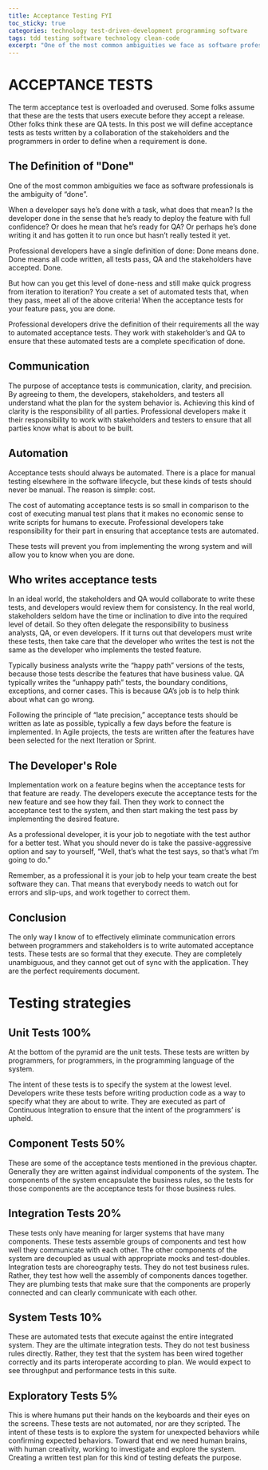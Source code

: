 ```yaml
---
title: Acceptance Testing FYI
toc_sticky: true
categories: technology test-driven-development programming software
tags: tdd testing software technology clean-code
excerpt: "One of the most common ambiguities we face as software professionals is the ambiguity of “done”."
---
```


# ACCEPTANCE TESTS
The term acceptance test is overloaded and overused.
Some folks assume that these are the tests that users execute before they accept a release.
Other folks think these are QA tests.
In this post we will define acceptance tests as tests written by a collaboration of the stakeholders and the programmers in order to define when a requirement is done.

## The Definition of "Done"

One of the most common ambiguities we face as software professionals is the ambiguity of “done”.

When a developer says he’s done with a task, what does that mean?
Is the developer done in the sense that he’s ready to deploy the feature with full confidence?
Or does he mean that he’s ready for QA?
Or perhaps he’s done writing it and has gotten it to run once but hasn’t really tested it yet.

Professional developers have a single definition of done: Done means done.
Done means all code written, all tests pass, QA and the stakeholders have accepted.
Done.


But how can you get this level of done-ness and still make quick progress from iteration to iteration? You create a set of automated tests that, when they pass, meet all of the above criteria! When the acceptance tests for your feature pass, you are done.

Professional developers drive the definition of their requirements all the way to automated acceptance tests.
They work with stakeholder’s and QA to ensure that these automated tests are a complete specification of done.


## Communication
The purpose of acceptance tests is communication, clarity, and precision.
By agreeing to them, the developers, stakeholders, and testers all understand what the plan for the system behavior is.
Achieving this kind of clarity is the responsibility of all parties.
Professional developers make it their responsibility to work with stakeholders and testers to ensure that all parties know what is about to be built.

## Automation
Acceptance tests should always be automated.
There is a place for manual testing elsewhere in the software lifecycle, but these kinds of tests should never be manual.
The reason is simple: cost.


The cost of automating acceptance tests is so small in comparison to the cost of executing manual test plans that it makes no economic sense to write scripts for humans to execute.
Professional developers take responsibility for their part in ensuring that acceptance tests are automated.

These tests will prevent you from implementing the wrong system and will allow you to know when you are done.


## Who writes acceptance tests

In an ideal world, the stakeholders and QA would collaborate to write these tests, and developers would review them for consistency.
In the real world, stakeholders seldom have the time or inclination to dive into the required level of detail.
So they often delegate the responsibility to business analysts, QA, or even developers.
If it turns out that developers must write these tests, then take care that the developer who writes the test is not the same as the developer who implements the tested feature.

Typically business analysts write the “happy path” versions of the tests, because those tests describe the features that have business value.
QA typically writes the “unhappy path” tests, the boundary conditions, exceptions, and corner cases.
This is because QA’s job is to help think about what can go wrong.




Following the principle of “late precision,” acceptance tests should be written as late as possible, typically a few days before the feature is implemented.
In Agile projects, the tests are written after the features have been selected for the next Iteration or Sprint.


## The Developer's Role
Implementation work on a feature begins when the acceptance tests for that feature are ready.
The developers execute the acceptance tests for the new feature and see how they fail.
Then they work to connect the acceptance test to the system, and then start making the test pass by implementing the desired feature.



As a professional developer, it is your job to negotiate with the test author for a better test.
What you should never do is take the passive-aggressive option and say to yourself, “Well, that’s what the test says, so that’s what I’m going to do.”

Remember, as a professional it is your job to help your team create the best software they can.
That means that everybody needs to watch out for errors and slip-ups, and work together to correct them.


## Conclusion
The only way I know of to effectively eliminate communication errors between programmers and stakeholders is to write automated acceptance tests.
These tests are so formal that they execute.
They are completely unambiguous, and they cannot get out of sync with the application.
They are the perfect requirements document.


# Testing strategies

## Unit Tests 100%

At the bottom of the pyramid are the unit tests.
These tests are written by programmers, for programmers, in the programming language of the system.

The intent of these tests is to specify the system at the lowest level.
Developers write these tests before writing production code as a way to specify what they are about to write.
They are executed as part of Continuous Integration to ensure that the intent of the programmers’ is upheld.

## Component Tests 50%
These are some of the acceptance tests mentioned in the previous chapter.
Generally they are written against individual components of the system.
The components of the system encapsulate the business rules, so the tests for those components are the acceptance tests for those business rules.

## Integration Tests 20%
These tests only have meaning for larger systems that have many components.
These tests assemble groups of components and test how well they communicate with each other.
The other components of the system are decoupled as usual with appropriate mocks and test-doubles.
Integration tests are choreography tests.
They do not test business rules. Rather, they test how well the assembly of components dances together.
They are plumbing tests that make sure that the components are properly connected and can clearly communicate with each other.

## System Tests  10%
These are automated tests that execute against the entire integrated system.
They are the ultimate integration tests.
They do not test business rules directly.
Rather, they test that the system has been wired together correctly and its parts interoperate according to plan.
We would expect to see throughput and performance tests in this suite.

## Exploratory Tests  5%
This is where humans put their hands on the keyboards and their eyes on the screens.
These tests are not automated, nor are they scripted.
The intent of these tests is to explore the system for unexpected behaviors while confirming expected behaviors.
Toward that end we need human brains, with human creativity, working to investigate and explore the system.
Creating a written test plan for this kind of testing defeats the purpose.
